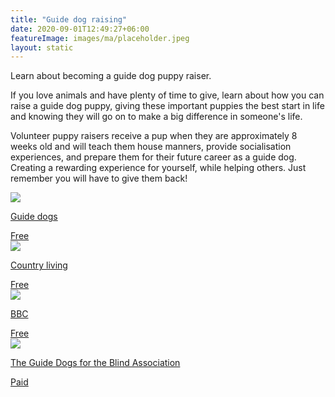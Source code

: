 ```yaml
---
title: "Guide dog raising"
date: 2020-09-01T12:49:27+06:00
featureImage: images/ma/placeholder.jpeg
layout: static
---
```


Learn about becoming a guide dog puppy raiser.

If you love animals and have plenty of time to give, learn about how you can raise a guide dog puppy, giving these important puppies the best start in life and knowing they will go on to make a big difference in someone's life.

Volunteer puppy raisers receive a pup when they are approximately 8 weeks old and will teach them house manners, provide socialisation experiences, and prepare them for their future career as a guide dog. Creating a rewarding experience for yourself, while helping others. Just remember you will have to give them back!

<a class="ma-link" href="https://www.guidedogs.org.uk/how-you-can-help/volunteering-for-guide-dogs/volunteer-role-descriptions/puppy-raiser/"><div class="ma-card ma-card-Community"><div class="ma-icon"><img src ="/images/icon-check.png"/></div><div class="ma-name"><p>Guide dogs</p></div><div class="ma-paid-text"><span>Free</span></div></div></a><a class="ma-link" href="https://www.countryliving.com/uk/wildlife/pets/a42529255/raise-puppy-guide-dogs-uk/"><div class="ma-card ma-card-Community"><div class="ma-icon"><img src ="/images/icon-check.png"/></div><div class="ma-name"><p>Country living</p></div><div class="ma-paid-text"><span>Free</span></div></div></a><a class="ma-link" href="https://www.bbc.co.uk/news/av/uk-64148085"><div class="ma-card ma-card-Community"><div class="ma-icon"><img src ="/images/icon-check.png"/></div><div class="ma-name"><p>BBC</p></div><div class="ma-paid-text"><span>Free</span></div></div></a><a class="ma-link" href="https://www.guidedogs.org.uk/"><div class="ma-card ma-card-Community"><div class="ma-icon"><img src ="/images/icon-pound.png"/></div><div class="ma-name"><p>The Guide Dogs for the Blind Association</p></div><div class="ma-paid-text"><span>Paid</span></div></div></a>  

<br/><br/>






